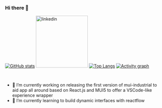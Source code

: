 ### Hi there 👋

<!--
**rand0mC0d3r/rand0mC0d3r** is a ✨ _special_ ✨ repository because its `README.md` (this file) appears on your GitHub profile.

Here are some ideas to get you started:

- 🔭 I’m currently working on ...
- 🌱 I’m currently learning ...
- 👯 I’m looking to collaborate on ...
- 🤔 I’m looking for help with ...
- 💬 Ask me about ...
- 📫 How to reach me: ...
- 😄 Pronouns: ...
- ⚡ Fun fact: ...
-->
[![GitHub stats](https://github-readme-stats.vercel.app/api?username=rand0mC0d3r&count_private=false&show_icons=true&theme=dark&include_all_commits=true&hide_border=true&hide=prs&bg_color=31313A)](https://github.com/rand0mC0d3r/rand0mC0d3r)
<a href="https://www.linkedin.com/in/bodudev/"><img src="linkedin.png" alt="linkedin" height="170"/></a>
[![Top Langs](https://github-readme-stats.vercel.app/api/top-langs/?username=rand0mC0d3r&hide=JavaScript,HTML,CSS,ipynb&layout=compact&theme=dark&hide_border=true&bg_color=31313A&langs_count=8)](https://github.com/rand0mC0d3r/rand0mC0d3r)
[![Activity graph](https://github-readme-activity-graph.vercel.app/graph?username=rand0mC0d3r&theme=xcode&hide_border=true)](https://github.com/ashutosh00710/github-readme-activity-graph)

<br>

- 🔭 I’m currently working on releasing the first version of mui-industrial to aid app all around based on React.js and MUI5 to offer a VSCode-like experience wrapper
- 🌱 I’m currently learning to build dynamic interfaces with reactflow

